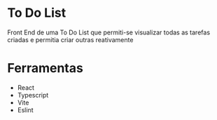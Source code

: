 # To Do List

Front End de uma To Do List que permiti-se visualizar todas as tarefas criadas e permitia criar outras reativamente

# Ferramentas

- React
- Typescript
- Vite
- Eslint
